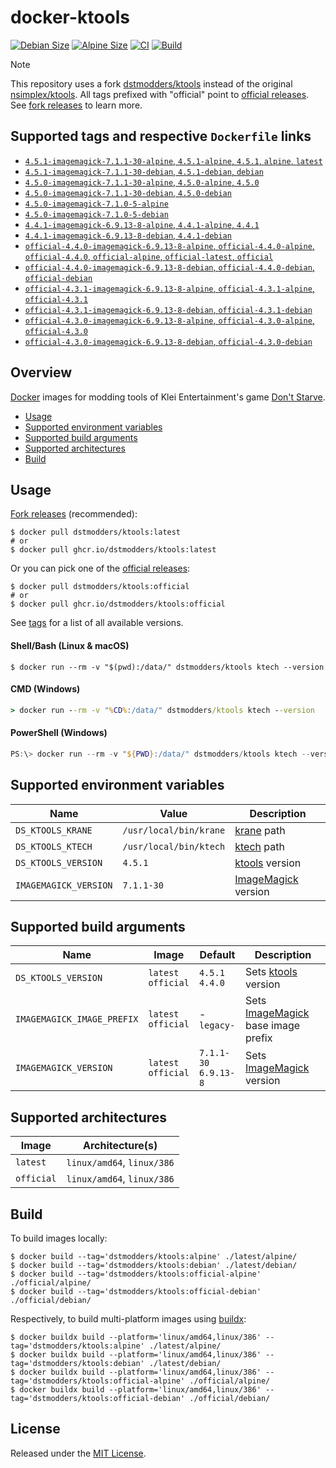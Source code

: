 # docker-ktools

[![Debian Size]](https://hub.docker.com/r/dstmodders/ktools)
[![Alpine Size]](https://hub.docker.com/r/dstmodders/ktools)
[![CI]](https://github.com/dstmodders/docker-ktools/actions/workflows/ci.yml)
[![Build]](https://github.com/dstmodders/docker-ktools/actions/workflows/build.yml)

> [!NOTE]
> This repository uses a fork [dstmodders/ktools] instead of the original
> [nsimplex/ktools]. All tags prefixed with "official" point to
> [official releases]. See [fork releases] to learn more.

## Supported tags and respective `Dockerfile` links

- [`4.5.1-imagemagick-7.1.1-30-alpine`, `4.5.1-alpine`, `4.5.1`, `alpine`, `latest`](https://github.com/dstmodders/docker-ktools/blob/6310100c43701a3c319d7b143aae290fa622681e/latest/alpine/Dockerfile)
- [`4.5.1-imagemagick-7.1.1-30-debian`, `4.5.1-debian`, `debian`](https://github.com/dstmodders/docker-ktools/blob/6310100c43701a3c319d7b143aae290fa622681e/latest/debian/Dockerfile)
- [`4.5.0-imagemagick-7.1.1-30-alpine`, `4.5.0-alpine`, `4.5.0`](https://github.com/dstmodders/docker-ktools/blob/6310100c43701a3c319d7b143aae290fa622681e/latest/alpine/Dockerfile)
- [`4.5.0-imagemagick-7.1.1-30-debian`, `4.5.0-debian`](https://github.com/dstmodders/docker-ktools/blob/6310100c43701a3c319d7b143aae290fa622681e/latest/debian/Dockerfile)
- [`4.5.0-imagemagick-7.1.0-5-alpine`](https://github.com/dstmodders/docker-ktools/blob/ef2d40c3fc2e675ca492371e0e539f13449a1846/latest/alpine/Dockerfile)
- [`4.5.0-imagemagick-7.1.0-5-debian`](https://github.com/dstmodders/docker-ktools/blob/ef2d40c3fc2e675ca492371e0e539f13449a1846/latest/debian/Dockerfile)
- [`4.4.1-imagemagick-6.9.13-8-alpine`, `4.4.1-alpine`, `4.4.1`](https://github.com/dstmodders/docker-ktools/blob/6310100c43701a3c319d7b143aae290fa622681e/latest/alpine/Dockerfile)
- [`4.4.1-imagemagick-6.9.13-8-debian`, `4.4.1-debian`](https://github.com/dstmodders/docker-ktools/blob/6310100c43701a3c319d7b143aae290fa622681e/latest/debian/Dockerfile)
- [`official-4.4.0-imagemagick-6.9.13-8-alpine`, `official-4.4.0-alpine`, `official-4.4.0`, `official-alpine`, `official-latest`, `official`](https://github.com/dstmodders/docker-ktools/blob/6310100c43701a3c319d7b143aae290fa622681e/official/alpine/Dockerfile)
- [`official-4.4.0-imagemagick-6.9.13-8-debian`, `official-4.4.0-debian`, `official-debian`](https://github.com/dstmodders/docker-ktools/blob/6310100c43701a3c319d7b143aae290fa622681e/official/debian/Dockerfile)
- [`official-4.3.1-imagemagick-6.9.13-8-alpine`, `official-4.3.1-alpine`, `official-4.3.1`](https://github.com/dstmodders/docker-ktools/blob/6310100c43701a3c319d7b143aae290fa622681e/official/alpine/Dockerfile)
- [`official-4.3.1-imagemagick-6.9.13-8-debian`, `official-4.3.1-debian`](https://github.com/dstmodders/docker-ktools/blob/6310100c43701a3c319d7b143aae290fa622681e/official/debian/Dockerfile)
- [`official-4.3.0-imagemagick-6.9.13-8-alpine`, `official-4.3.0-alpine`, `official-4.3.0`](https://github.com/dstmodders/docker-ktools/blob/6310100c43701a3c319d7b143aae290fa622681e/official/alpine/Dockerfile)
- [`official-4.3.0-imagemagick-6.9.13-8-debian`, `official-4.3.0-debian`](https://github.com/dstmodders/docker-ktools/blob/6310100c43701a3c319d7b143aae290fa622681e/official/debian/Dockerfile)

## Overview

[Docker] images for modding tools of Klei Entertainment's game [Don't Starve].

- [Usage](#usage)
- [Supported environment variables](#supported-environment-variables)
- [Supported build arguments](#supported-build-arguments)
- [Supported architectures](#supported-architectures)
- [Build](#build)

## Usage

[Fork releases] (recommended):

```shell
$ docker pull dstmodders/ktools:latest
# or
$ docker pull ghcr.io/dstmodders/ktools:latest
```

Or you can pick one of the [official releases]:

```shell
$ docker pull dstmodders/ktools:official
# or
$ docker pull ghcr.io/dstmodders/ktools:official
```

See [tags] for a list of all available versions.

#### Shell/Bash (Linux & macOS)

```shell
$ docker run --rm -v "$(pwd):/data/" dstmodders/ktools ktech --version
```

#### CMD (Windows)

```cmd
> docker run --rm -v "%CD%:/data/" dstmodders/ktools ktech --version
```

#### PowerShell (Windows)

```powershell
PS:\> docker run --rm -v "${PWD}:/data/" dstmodders/ktools ktech --version
```

## Supported environment variables

| Name                  | Value                  | Description           |
| --------------------- | ---------------------- | --------------------- |
| `DS_KTOOLS_KRANE`     | `/usr/local/bin/krane` | [krane] path          |
| `DS_KTOOLS_KTECH`     | `/usr/local/bin/ktech` | [ktech] path          |
| `DS_KTOOLS_VERSION`   | `4.5.1`                | [ktools] version      |
| `IMAGEMAGICK_VERSION` | `7.1.1-30`             | [ImageMagick] version |

## Supported build arguments

| Name                       | Image                    | Default                    | Description                          |
| -------------------------- | ------------------------ | -------------------------- | ------------------------------------ |
| `DS_KTOOLS_VERSION`        | `latest`<br />`official` | `4.5.1`<br />`4.4.0`       | Sets [ktools] version                |
| `IMAGEMAGICK_IMAGE_PREFIX` | `latest`<br />`official` | -<br />`legacy-`           | Sets [ImageMagick] base image prefix |
| `IMAGEMAGICK_VERSION`      | `latest`<br />`official` | `7.1.1-30`<br />`6.9.13-8` | Sets [ImageMagick] version           |

## Supported architectures

| Image      | Architecture(s)            |
| ---------- | -------------------------- |
| `latest`   | `linux/amd64`, `linux/386` |
| `official` | `linux/amd64`, `linux/386` |

## Build

To build images locally:

```shell
$ docker build --tag='dstmodders/ktools:alpine' ./latest/alpine/
$ docker build --tag='dstmodders/ktools:debian' ./latest/debian/
$ docker build --tag='dstmodders/ktools:official-alpine' ./official/alpine/
$ docker build --tag='dstmodders/ktools:official-debian' ./official/debian/
```

Respectively, to build multi-platform images using [buildx]:

```shell
$ docker buildx build --platform='linux/amd64,linux/386' --tag='dstmodders/ktools:alpine' ./latest/alpine/
$ docker buildx build --platform='linux/amd64,linux/386' --tag='dstmodders/ktools:debian' ./latest/debian/
$ docker buildx build --platform='linux/amd64,linux/386' --tag='dstmodders/ktools:official-alpine' ./official/alpine/
$ docker buildx build --platform='linux/amd64,linux/386' --tag='dstmodders/ktools:official-debian' ./official/debian/
```

## License

Released under the [MIT License](https://opensource.org/licenses/MIT).

[alpine size]: https://img.shields.io/docker/image-size/dstmodders/ktools/alpine?label=alpine%20size&logo=docker
[build]: https://img.shields.io/github/actions/workflow/status/dstmodders/docker-ktools/build.yml?branch=main&label=build&logo=github
[buildx]: https://github.com/docker/buildx
[ci]: https://img.shields.io/github/actions/workflow/status/dstmodders/docker-ktools/ci.yml?branch=main&label=ci&logo=github
[debian size]: https://img.shields.io/docker/image-size/dstmodders/ktools/debian?label=debian%20size&logo=docker
[docker]: https://www.docker.com/
[don't starve]: https://www.klei.com/games/dont-starve
[dstmodders/ktools]: https://github.com/dstmodders/ktools
[fork releases]: https://github.com/dstmodders/ktools/releases
[imagemagick]: https://imagemagick.org/index.php
[krane]: https://github.com/nsimplex/ktools#krane
[ktech]: https://github.com/nsimplex/ktools#ktech
[ktools]: https://github.com/nsimplex/ktools
[nsimplex/ktools]: https://github.com/nsimplex/ktools
[official releases]: https://github.com/nsimplex/ktools/releases
[tags]: https://hub.docker.com/r/dstmodders/ktools/tags

